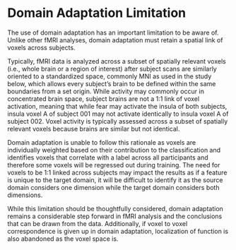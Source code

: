 # Domain Adaptation Limitation

The use of domain adaptation has an important limitation to be aware of. Unlike other fMRI analyses, domain adaptation must retain a spatial link of voxels across subjects. 

Typically, fMRI data is analyzed across a subset of spatially relevant voxels (i.e., whole brain or a region of interest) after subject scans are similarly oriented to a standardized space, commonly MNI as used in the study below, which allows every subject’s brain to be defined within the same boundaries from a set origin. While activity may commonly occur in concentrated brain space, subject brains are not a 1:1 link of voxel activation, meaning that while fear may activate the insula of both subjects, insula voxel A of subject 001 may not activate identically to insula voxel A of subject 002. Voxel activity is typically assessed across a subset of spatially relevant voxels because brains are similar but not identical. 

Domain adaptation is unable to follow this rationale as voxels are individually weighted based on their contribution to the classification and identifies voxels that correlate with a label across all participants and therefore some voxels will be regressed out during training. The need for voxels to be 1:1 linked across subjects may impact the results as if a feature is unique to the target domain, it will be difficult to identify it as the source domain considers one dimension while the target domain considers both dimensions. 

While this limitation should be thoughtfully considered, domain adaptation remains a considerable step forward in fMRI analysis and the conclusions that can be drawn from the data. Additionally, if voxel to voxel correspondence is given up in domain adaptation, localization of function is also abandoned as the voxel space is.